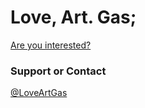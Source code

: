 # Love, Art. Gas;

[Are you interested?](https://jw777ecud4f.typeform.com/to/bZenLd6t)

### Support or Contact

[@LoveArtGas](https://twitter.com/LoveArtGas)
